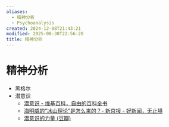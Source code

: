 ```yaml
---
aliases:
  - 精神分析
  - Psychoanalysis
created: 2024-12-08T21:43:21
modified: 2025-08-30T22:56:20
title: 精神分析
---
```


# 精神分析

- 黑格尔
- 潜意识
	- [潜意识 - 维基百科，自由的百科全书](https://zh.wikipedia.org/wiki/%E6%BD%9B%E6%84%8F%E8%AD%98)
	- [海明威的“冰山理论”是怎么来的？- 新京报 - 好新闻，无止境](https://www.bjnews.com.cn/detail/157847140014623.html)
	- [潜意识的力量 (豆瓣)](https://book.douban.com/subject/4159343/)
